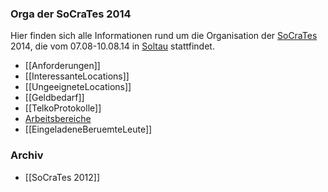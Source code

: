 ### Orga der SoCraTes 2014

Hier finden sich alle Informationen rund um die Organisation der [SoCraTes](/wiki/global/socrates) 2014, die vom 07.08-10.08.14 in [Soltau](http://www.hotel-park-soltau.de/) stattfindet.

* [[Anforderungen]]
* [[InteressanteLocations]]
* [[UngeeigneteLocations]]
* [[Geldbedarf]]
* [[TelkoProtokolle]]
* [Arbeitsbereiche](Arbeitsbereiche)
* [[EingeladeneBeruemteLeute]]

### Archiv

* [[SoCraTes 2012]]
